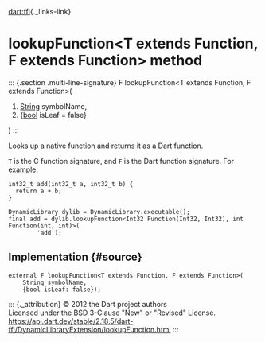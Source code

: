 [dart:ffi](../../dart-ffi/dart-ffi-library){._links-link}

lookupFunction\<T extends Function, F extends Function\> method
===============================================================

::: {.section .multi-line-signature}
F lookupFunction\<T extends Function, F extends Function\>(

1.  [String](../../dart-core/string-class) symbolName,
2.  {[bool](../../dart-core/bool-class) isLeaf = false}

)
:::

Looks up a native function and returns it as a Dart function.

`T` is the C function signature, and `F` is the Dart function signature.
For example:

``` {.language-c data-language="dart"}
int32_t add(int32_t a, int32_t b) {
  return a + b;
}
```

``` {.language-dart data-language="dart"}
DynamicLibrary dylib = DynamicLibrary.executable();
final add = dylib.lookupFunction<Int32 Function(Int32, Int32), int Function(int, int)>(
        'add');
```

Implementation {#source}
--------------

``` {.language-dart data-language="dart"}
external F lookupFunction<T extends Function, F extends Function>(
    String symbolName,
    {bool isLeaf: false});
```

::: {._attribution}
© 2012 the Dart project authors\
Licensed under the BSD 3-Clause \"New\" or \"Revised\" License.\
<https://api.dart.dev/stable/2.18.5/dart-ffi/DynamicLibraryExtension/lookupFunction.html>
:::
